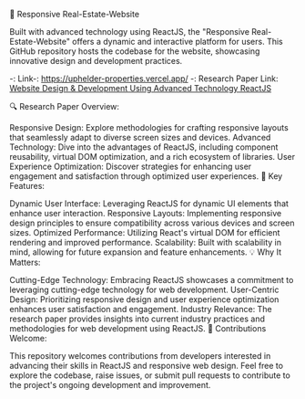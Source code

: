 🏡 Responsive Real-Estate-Website

Built with advanced technology using ReactJS, the "Responsive Real-Estate-Website" offers a dynamic and interactive platform for users. This GitHub repository hosts the codebase for the website, showcasing innovative design and development practices.

-: Link-: https://uphelder-properties.vercel.app/
-: Research Paper Link: [Website Design & Development Using Advanced Technology ReactJS](https://ieeexplore.ieee.org/document/10428222/)

🔍 Research Paper Overview:

Responsive Design: Explore methodologies for crafting responsive layouts that seamlessly adapt to diverse screen sizes and devices.
Advanced Technology: Dive into the advantages of ReactJS, including component reusability, virtual DOM optimization, and a rich ecosystem of libraries.
User Experience Optimization: Discover strategies for enhancing user engagement and satisfaction through optimized user experiences.
🚀 Key Features:

Dynamic User Interface: Leveraging ReactJS for dynamic UI elements that enhance user interaction.
Responsive Layouts: Implementing responsive design principles to ensure compatibility across various devices and screen sizes.
Optimized Performance: Utilizing React's virtual DOM for efficient rendering and improved performance.
Scalability: Built with scalability in mind, allowing for future expansion and feature enhancements.
💡 Why It Matters:

Cutting-Edge Technology: Embracing ReactJS showcases a commitment to leveraging cutting-edge technology for web development.
User-Centric Design: Prioritizing responsive design and user experience optimization enhances user satisfaction and engagement.
Industry Relevance: The research paper provides insights into current industry practices and methodologies for web development using ReactJS.
🌟 Contributions Welcome:

This repository welcomes contributions from developers interested in advancing their skills in ReactJS and responsive web design.
Feel free to explore the codebase, raise issues, or submit pull requests to contribute to the project's ongoing development and improvement.
